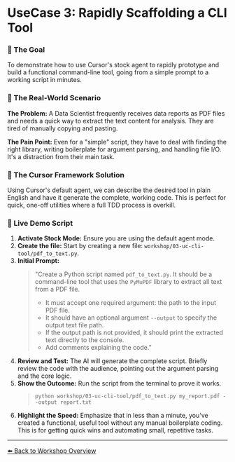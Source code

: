 
# UseCase 3: Rapidly Scaffolding a CLI Tool

### 🎯 The Goal
To demonstrate how to use Cursor's stock agent to rapidly prototype and build a functional command-line tool, going from a simple prompt to a working script in minutes.

### 💼 The Real-World Scenario
**The Problem:** A Data Scientist frequently receives data reports as PDF files and needs a quick way to extract the text content for analysis. They are tired of manually copying and pasting.

**The Pain Point:** Even for a "simple" script, they have to deal with finding the right library, writing boilerplate for argument parsing, and handling file I/O. It's a distraction from their main task.

### 🚀 The Cursor Framework Solution
Using Cursor's default agent, we can describe the desired tool in plain English and have it generate the complete, working code. This is perfect for quick, one-off utilities where a full TDD process is overkill.

### 🤖 Live Demo Script
1.  **Activate Stock Mode:** Ensure you are using the default agent mode.
2.  **Create the file:** Start by creating a new file: `workshop/03-uc-cli-tool/pdf_to_text.py`.
3.  **Initial Prompt:**
    > "Create a Python script named `pdf_to_text.py`. It should be a command-line tool that uses the `PyMuPDF` library to extract all text from a PDF file.
    > - It must accept one required argument: the path to the input PDF file.
    > - It should have an optional argument `--output` to specify the output text file path.
    > - If the output path is not provided, it should print the extracted text directly to the console.
    > - Add comments explaining the code."
4.  **Review and Test:** The AI will generate the complete script. Briefly review the code with the audience, pointing out the argument parsing and the core logic.
5.  **Show the Outcome:** Run the script from the terminal to prove it works.
    > `python workshop/03-uc-cli-tool/pdf_to_text.py my_report.pdf --output report.txt`
6.  **Highlight the Speed:** Emphasize that in less than a minute, you've created a functional, useful tool without any manual boilerplate coding. This is for getting quick wins and automating small, repetitive tasks.

---
[⬅️ Back to Workshop Overview](../README.md) 